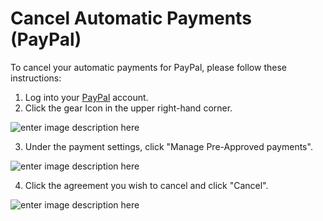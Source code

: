 # Cancel Automatic Payments (PayPal)

To cancel your automatic payments for PayPal, please follow these instructions:

1. Log into your [PayPal](https://www.paypal.com/signin) account.
2. Click the gear Icon in the upper right-hand corner.

![enter image description here](https://elele.team/upload/Wedv7r.png)

3. Under the payment settings, click "Manage Pre-Approved payments".

![enter image description here](https://elele.team/upload/j7ci4Q.png)

4. Click the agreement you wish to cancel and click "Cancel".

![enter image description here](https://elele.team/upload/wdgYNL.png)
